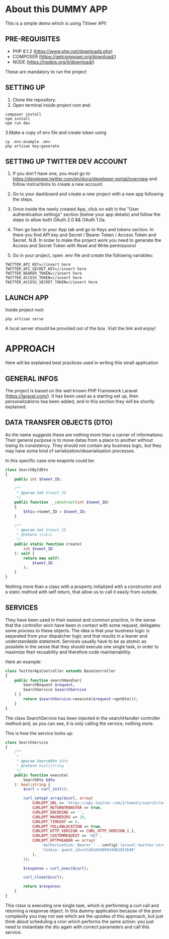 

# About this DUMMY APP

This is a simple demo which is using Tittwer API!

## PRE-REQUISITES

- PHP 8.1.2 (https://www.php.net/downloads.php)
- COMPOSER (https://getcomposer.org/download/)
- NODE (https://nodejs.org/it/download/)

These are mandatory to run the project

## SETTING UP

1. Clone the repository.
2. Open terminal inside project root and: 
```
composer install
npm install
npm run dev
``` 
3.Make a copy of env file and create token using
```
cp .env.example .env
php artisan key:generate
``` 

## SETTING UP TWITTER DEV ACCOUNT

1. If you don't have one, you must go to https://developer.twitter.com/en/docs/developer-portal/overview and follow instructions to create a new account.
2. Go to your dashboard and create a new project with a new app following the steps.
3. Once inside the newly created App, click on edit in the "User authentication settings" section (below your app details) and follow the steps to allow both OAuth 2.0 && OAuth 1.0a.
4. Then go back to your App tab and go to Keys and tokens section. In there you find API key and Secret / Bearer Token / Access Token and Secret.
N.B. In order to make the project work you need to generate the Access and Secret Token with Read and Write permissions!

5. Go in your project, open .env file and create the following variables:
```env
TWITTER_API_KEY=//insert here
TWITTER_API_SECRET_KEY=//insert here
TWITTER_BEARER_TOKEN=//insert here
TWITTER_ACCESS_TOKEN=//insert here
TWITTER_ACCESS_SECRET_TOKEN=//insert here
``` 

## LAUNCH APP
Inside project root:
```
php artisan serve
``` 
A local server should be provided out of the box. Visit the link and enjoy!


# APPROACH

Here will be explained best practices used in writing this small application

## GENERAL INFOS

The project is based on the well known PHP Framework Laravel (https://laravel.com/). It has been used as a starting set up, then personalizations has been added, and in this section they will be shortly explained.

## DATA TRANSFER OBJECTS (DTO)

As the name suggests these are nothing more than a carrier of informations. Their general purpose is to move datas from a place to another without losing its consistency.
They should not contain any business logic, but they may have some kind of serialization/deserialisation processes.

In this specific case one exapmle could be:
```php
class SearchByIdDto
{
    public int $tweet_ID;

    /**
     * @param int $tweet_ID
     */
    public function __construct(int $tweet_ID)
    {
        $this->tweet_ID = $tweet_ID;
    }

    /**
     * @param int $tweet_ID
     * @return static
     */
    public static function create(
        int $tweet_ID
    ): self {
        return new self(
            $tweet_ID
        );
    }
}
```
Nothing more than a class with a property initialized with a constructor and a static method with self return, that allow us to call it easily from outside.


## SERVICES

They have been used in their easiest and common practice, in the sense that the controllor wich have been in contact with some request, delegates some process to these objects.
The idea is that your business logic is separated from your dispatcher logic and that results in a leaner and understandable statement. Services usually have to be as atomic as possibile in the sense that they should execute one single task, in order to maximize their reusability and therefore code maintainability.

Here an example:

```php
class TwitterApiController extends BaseController
{
    public function searchHandler(
        SearchRequest $request,
        SearchService $searchService
    ) {
        return $searchService->execute($request->getDto());
    }
}
```
The class SearchService has been injected in the searchHandler controller method and, as you can see, it is only calling the service, nothing more. 

This is how the service looks up:
```php
class SearchService
{
    /**
     *
     * @param SearchDto $dto
     * @return bool|string
     */
    public function execute(
        SearchDto $dto
    ): bool|string {
        $curl = curl_init();

        curl_setopt_array($curl, array(
            CURLOPT_URL => 'https://api.twitter.com/2/tweets/search/recent?query=' . $dto->query_string . '&tweet.fields=text,author_id,lang',
            CURLOPT_RETURNTRANSFER => true,
            CURLOPT_ENCODING => '',
            CURLOPT_MAXREDIRS => 10,
            CURLOPT_TIMEOUT => 0,
            CURLOPT_FOLLOWLOCATION => true,
            CURLOPT_HTTP_VERSION => CURL_HTTP_VERSION_1_1,
            CURLOPT_CUSTOMREQUEST => 'GET',
            CURLOPT_HTTPHEADER => array(
                'Authorization: Bearer ' . config('laravel-twitter-streaming-api.bearer_token'),
                'Cookie: guest_id=v1%3A164389434401851648'
            ),
        ));

        $response = curl_exec($curl);

        curl_close($curl);

        return $response;
    }
}
```
This class is executing one single task, which is performing a curl call and returning a response object.
In this dummy application because of the poor complexity you may not see which are the upsides of this approach, but just think about scheduling a cron which performs the same action: you just need to instantiate the dto again with correct parameters and call this service.  
